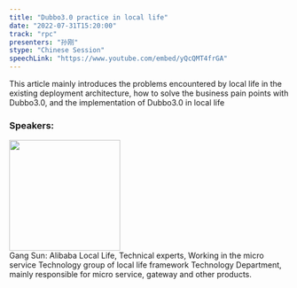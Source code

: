 ```yaml
---
title: "Dubbo3.0 practice in local life"
date: "2022-07-31T15:20:00"
track: "rpc"
presenters: "孙刚"
stype: "Chinese Session"
speechLink: "https://www.youtube.com/embed/yQcQMT4frGA"
---
```

This article mainly introduces the problems encountered by local life in the existing deployment architecture, how to solve the business pain points with Dubbo3.0, and the implementation of Dubbo3.0 in local life
 ### Speakers: 
 <img src="images/speaker/1091.png" width="200" /><br>Gang Sun: Alibaba Local Life, Technical experts, Working in the micro service Technology group of local life framework Technology Department, mainly responsible for micro service, gateway and other products.

 